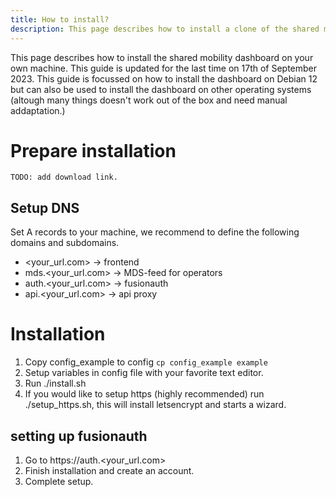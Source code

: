```yaml
---
title: How to install?
description: This page describes how to install a clone of the shared mobility dashboard on your own machine.
---
```


This page describes how to install the shared mobility dashboard on your own machine. This guide is updated for the last time on 17th of September 2023. This guide is focussed on how to install the dashboard on Debian 12 but can also be used to install the dashboard on other operating systems (altough many things doesn't work out of the box and need manual addaptation.)

# Prepare installation

```
TODO: add download link.
```

## Setup DNS

Set A records to your machine, we recommend to define the following domains and subdomains. 

* <your_url.com> -> frontend
* mds.<your_url.com> -> MDS-feed for operators
* auth.<your_url.com> -> fusionauth
* api.<your_url.com> -> api proxy

# Installation

1. Copy config_example to config ```cp config_example example```
1. Setup variables in config file with your favorite text editor. 
1. Run ./install.sh
1. If you would like to setup https (highly recommended) run ./setup_https.sh, this will install letsencrypt and starts a wizard.

## setting up fusionauth

1. Go to https://auth.<your_url.com>
1. Finish installation and create an account.
1. Complete setup.